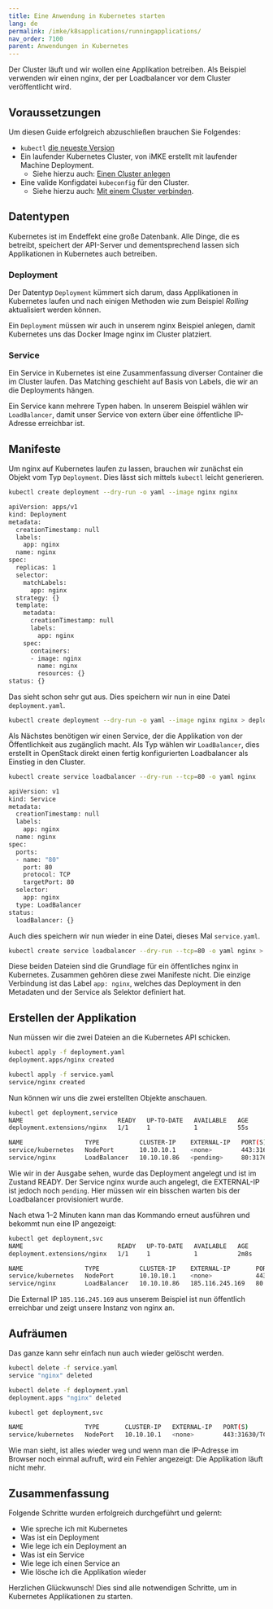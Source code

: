```yaml
---
title: Eine Anwendung in Kubernetes starten
lang: de
permalink: /imke/k8sapplications/runningapplications/
nav_order: 7100
parent: Anwendungen in Kubernetes
---
```

<!-- LTeX:  language=de-DE -->

Der Cluster läuft und wir wollen eine Applikation
betreiben. Als Beispiel verwenden wir einen nginx, der
per Loadbalancer vor dem Cluster veröffentlicht wird.

## Voraussetzungen

Um diesen Guide erfolgreich abzuschließen brauchen Sie Folgendes:

* `kubectl` [die neueste Version](https://kubernetes.io/de/docs/tasks/tools/install-kubectl/)
* Ein laufender Kubernetes Cluster, von iMKE erstellt mit laufender Machine Deployment.
  * Siehe hierzu auch: [Einen Cluster anlegen](/imke/clusterlifecycle/creatingacluster)
* Eine valide Konfigdatei `kubeconfig` für den Cluster.
  * Siehe hierzu auch: [Mit einem Cluster verbinden](/imke/accessmanagement/connectingtoacluster/).

## Datentypen

Kubernetes ist im Endeffekt eine große Datenbank. Alle Dinge, die
es betreibt, speichert der API-Server und dementsprechend
lassen sich Applikationen in Kubernetes auch betreiben.

### Deployment

Der Datentyp `Deployment` kümmert sich darum, dass Applikationen
in Kubernetes laufen und nach einigen Methoden wie zum Beispiel _Rolling_
aktualisiert werden können.

Ein `Deployment` müssen wir auch in unserem nginx Beispiel anlegen, damit
Kubernetes uns das Docker Image nginx im Cluster platziert.

### Service

Ein Service in Kubernetes ist eine Zusammenfassung diverser
Container die im Cluster laufen. Das Matching geschieht
auf Basis von Labels, die wir an die Deployments hängen.

Ein Service kann mehrere Typen haben. In unserem Beispiel
wählen wir `LoadBalancer`, damit unser Service von extern
über eine öffentliche IP-Adresse erreichbar ist.

## Manifeste

Um nginx auf Kubernetes laufen zu lassen, brauchen wir
zunächst ein Objekt vom Typ `Deployment`. Dies lässt
sich mittels `kubectl` leicht generieren.

```bash
kubectl create deployment --dry-run -o yaml --image nginx nginx

apiVersion: apps/v1
kind: Deployment
metadata:
  creationTimestamp: null
  labels:
    app: nginx
  name: nginx
spec:
  replicas: 1
  selector:
    matchLabels:
      app: nginx
  strategy: {}
  template:
    metadata:
      creationTimestamp: null
      labels:
        app: nginx
    spec:
      containers:
      - image: nginx
        name: nginx
        resources: {}
status: {}
```

Das sieht schon sehr gut aus. Dies speichern wir nun in eine Datei
`deployment.yaml`.

```bash
kubectl create deployment --dry-run -o yaml --image nginx nginx > deployment.yaml
```

Als Nächstes benötigen wir einen Service, der die Applikation von
der Öffentlichkeit aus zugänglich macht. Als Typ wählen wir
`LoadBalancer`, dies erstellt in OpenStack direkt einen fertig
konfigurierten Loadbalancer als Einstieg in den Cluster.

```bash
kubectl create service loadbalancer --dry-run --tcp=80 -o yaml nginx

apiVersion: v1
kind: Service
metadata:
  creationTimestamp: null
  labels:
    app: nginx
  name: nginx
spec:
  ports:
  - name: "80"
    port: 80
    protocol: TCP
    targetPort: 80
  selector:
    app: nginx
  type: LoadBalancer
status:
  loadBalancer: {}
```

Auch dies speichern wir nun wieder in eine Datei, dieses Mal `service.yaml`.

```bash
kubectl create service loadbalancer --dry-run --tcp=80 -o yaml nginx > service.yaml
```

Diese beiden Dateien sind die Grundlage für ein öffentliches nginx in Kubernetes.
Zusammen gehören diese zwei Manifeste nicht. Die einzige Verbindung ist das Label
`app: nginx`, welches das Deployment in den Metadaten und der Service als Selektor
definiert hat.

## Erstellen der Applikation

Nun müssen wir die zwei Dateien an die Kubernetes API schicken.

```bash
kubectl apply -f deployment.yaml
deployment.apps/nginx created

kubectl apply -f service.yaml
service/nginx created
```

Nun können wir uns die zwei erstellten Objekte anschauen.

```bash
kubectl get deployment,service
NAME                          READY   UP-TO-DATE   AVAILABLE   AGE
deployment.extensions/nginx   1/1     1            1           55s

NAME                 TYPE           CLUSTER-IP    EXTERNAL-IP   PORT(S)         AGE
service/kubernetes   NodePort       10.10.10.1    <none>        443:31630/TCP   2d23h
service/nginx        LoadBalancer   10.10.10.86   <pending>     80:31762/TCP    46s
```

Wie wir in der Ausgabe sehen, wurde das Deployment angelegt und ist im Zustand READY.
Der Service nginx wurde auch angelegt, die EXTERNAL-IP ist jedoch noch
`pending`. Hier müssen wir ein bisschen warten bis der Loadbalancer
provisioniert wurde.

Nach etwa 1–2 Minuten kann man das Kommando erneut ausführen und bekommt
nun eine IP angezeigt:

```bash
kubectl get deployment,svc
NAME                          READY   UP-TO-DATE   AVAILABLE   AGE
deployment.extensions/nginx   1/1     1            1           2m8s

NAME                 TYPE           CLUSTER-IP    EXTERNAL-IP       PORT(S)         AGE
service/kubernetes   NodePort       10.10.10.1    <none>            443:31630/TCP   2d23h
service/nginx        LoadBalancer   10.10.10.86   185.116.245.169   80:31762/TCP    119s
```

Die External IP `185.116.245.169` aus unserem Beispiel ist nun öffentlich
erreichbar und zeigt unsere Instanz von nginx an.

## Aufräumen

Das ganze kann sehr einfach nun auch wieder gelöscht werden.

```bash
kubectl delete -f service.yaml
service "nginx" deleted

kubectl delete -f deployment.yaml
deployment.apps "nginx" deleted

kubectl get deployment,svc

NAME                 TYPE       CLUSTER-IP   EXTERNAL-IP   PORT(S)         AGE
service/kubernetes   NodePort   10.10.10.1   <none>        443:31630/TCP   2d23h
```

Wie man sieht, ist alles wieder weg und wenn man die IP-Adresse im Browser noch einmal aufruft, wird ein Fehler angezeigt: Die Applikation läuft nicht mehr.

## Zusammenfassung

Folgende Schritte wurden erfolgreich durchgeführt und gelernt:

* Wie spreche ich mit Kubernetes
* Was ist ein Deployment
* Wie lege ich ein Deployment an
* Was ist ein Service
* Wie lege ich einen Service an
* Wie lösche ich die Applikation wieder

Herzlichen Glückwunsch! Dies sind alle notwendigen Schritte, um in Kubernetes
Applikationen zu starten.
